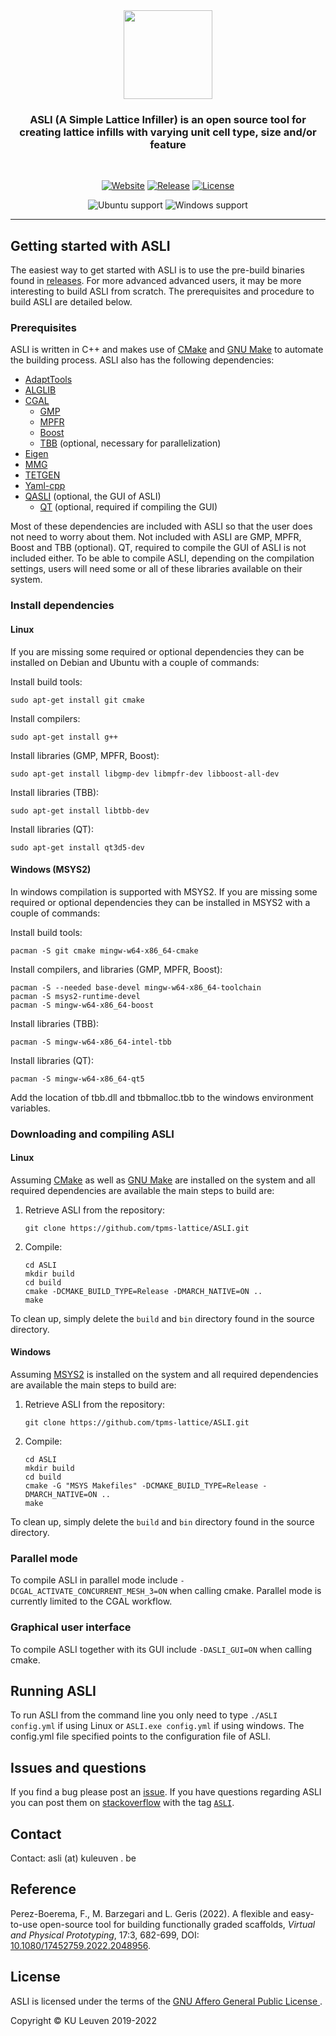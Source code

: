 <div align="center">
<img src="https://raw.githubusercontent.com/tpms-lattice/ASLI/master/docs/manual/figures/ASLI.png" height="142">
</div>

<p> <h3 align="center"> ASLI (A Simple Lattice Infiller) is an open source tool for creating lattice infills with varying unit cell type, size and/or feature</h3> &nbsp; </p>

<div align="center" markdown="1">

[![Website][website-image]][website] [![Release][release-image]][releases] [![License][license-image]][license]

[release-image]: https://img.shields.io/github/v/release/tpms-lattice/ASLI?color=blue&label=release&style=flat-square
[releases]: https://github.com/tpms-lattice/ASLI/releases

[license-image]: https://img.shields.io/badge/license-AGPL-blue.svg?style=flat-square
[license]: https://github.com/tpms-lattice/ASLI/blob/master/LICENSE

[website-image]: https://img.shields.io/static/v1?label=ASLI&message=website&color=blue&style=flat-square
[website]: http://www.biomech.ulg.ac.be/ASLI
</div>

<div align="center">
  <img src="https://img.shields.io/static/v1?label=Ubuntu&logo=Ubuntu&logoColor=white&message=support&color=success&style=flat-square" alt="Ubuntu support">
  <img src="https://img.shields.io/static/v1?label=Windows&logo=windows&logoColor=white&message=support&color=success&style=flat-square" alt="Windows support">
</div>

---

## Getting started with ASLI ##
The easiest way to get started with ASLI is to use the pre-build binaries found in [releases](https://github.com/tpms-lattice/ASLI/releases). For more advanced advanced users, it may be more interesting to build ASLI from scratch. The prerequisites and procedure to build ASLI are detailed below.

### Prerequisites ###
ASLI is written in C++ and makes use of [CMake](http://www.cmake.org) and [GNU Make](https://www.gnu.org/software/make/) to automate the building process. ASLI also has the following dependencies:
  * [AdaptTools](https://github.com/ISCDtoolbox/AdaptTools)
  * [ALGLIB](https://www.alglib.net)
  * [CGAL](https://www.cgal.org)
    * [GMP](https://gmplib.org/)
    * [MPFR](https://www.mpfr.org/)
    * [Boost](https://www.boost.org/)
    * [TBB](https://intel.com/oneTBB) (optional, necessary for parallelization)
  * [Eigen](http://eigen.tuxfamily.org)
  * [MMG](https://www.mmgtools.org)
  * [TETGEN](http://tetgen.org)
  * [Yaml-cpp](https://github.com/jbeder/yaml-cpp)
  * [QASLI](https://github.com/tpms-lattice/QASLI) (optional, the GUI of ASLI)
    * [QT](https://www.qt.io/) (optional, required if compiling the GUI)

Most of these dependencies are included with ASLI so that the user does not need to worry about them. Not included with ASLI are GMP, MPFR, Boost and TBB (optional). QT, required to compile the GUI of ASLI is not included either. To be able to compile ASLI, depending on the compilation settings, users will need some or all of these libraries available on their system.

### Install dependencies ###
#### Linux ####
If you are missing some required or optional dependencies they can be installed on Debian and Ubuntu with a couple of commands:

Install build tools:  
```Shell
sudo apt-get install git cmake
```

Install compilers:  
```Shell
sudo apt-get install g++
```

Install libraries (GMP, MPFR, Boost):  
```Shell
sudo apt-get install libgmp-dev libmpfr-dev libboost-all-dev
```

Install libraries (TBB):  
```Shell
sudo apt-get install libtbb-dev
```

Install libraries (QT):  
```Shell
sudo apt-get install qt3d5-dev
```

#### Windows (MSYS2) ####
In windows compilation is supported with MSYS2. If you are missing some required or optional dependencies they can be installed in MSYS2 with a couple of commands:

Install build tools:  
```Shell
pacman -S git cmake mingw-w64-x86_64-cmake
```

Install compilers, and libraries (GMP, MPFR, Boost):  
```Shell
pacman -S --needed base-devel mingw-w64-x86_64-toolchain
pacman -S msys2-runtime-devel
pacman -S mingw-w64-x86_64-boost
```

Install libraries (TBB):  
```Shell
pacman -S mingw-w64-x86_64-intel-tbb
```

Install libraries (QT):  
```Shell
pacman -S mingw-w64-x86_64-qt5
```

Add the location of tbb.dll and tbbmalloc.tbb to the windows environment variables.

### Downloading and compiling ASLI ###
#### Linux ####
Assuming [CMake](http://www.cmake.org) as well as [GNU Make](https://www.gnu.org/software/make/) are installed on the system and all required dependencies are available the main steps to build are:

1. Retrieve ASLI from the repository:  
    ```Shell
    git clone https://github.com/tpms-lattice/ASLI.git
    ```

2. Compile:  
    ```Shell
    cd ASLI
    mkdir build
    cd build
    cmake -DCMAKE_BUILD_TYPE=Release -DMARCH_NATIVE=ON ..
    make
    ```

To clean up, simply delete the `build` and `bin` directory found in the source directory.

#### Windows ####
Assuming [MSYS2](https://www.msys2.org/) is installed on the system and all required dependencies are available the main steps to build are:

1. Retrieve ASLI from the repository:  
    ```Shell
    git clone https://github.com/tpms-lattice/ASLI.git
    ```

2. Compile:  
    ```Shell
    cd ASLI
    mkdir build
    cd build
    cmake -G "MSYS Makefiles" -DCMAKE_BUILD_TYPE=Release -DMARCH_NATIVE=ON ..
    make
    ```

To clean up, simply delete the `build` and `bin` directory found in the source directory.

### Parallel mode ###
To compile ASLI in parallel mode include `-DCGAL_ACTIVATE_CONCURRENT_MESH_3=ON` when calling cmake. Parallel mode is currently limited to the CGAL workflow.

### Graphical user interface ###
To compile ASLI together with its GUI include `-DASLI_GUI=ON` when calling cmake.

## Running ASLI ##
To run ASLI from the command line you only need to type ```./ASLI config.yml``` if using Linux or ```ASLI.exe config.yml``` if using windows. The config.yml file specified points to the configuration file of ASLI.

## Issues and questions ##
If you find a bug please post an [issue](https://github.com/tpms-lattice/ASLI/issues). If you have questions regarding ASLI you can post them on [stackoverflow](https://stackoverflow.com/questions/tagged/ASLI) with the tag [`ASLI`](https://stackoverflow.com/questions/tagged/ASLI).

## Contact ##
Contact: asli (at) kuleuven . be

## Reference ##
Perez-Boerema, F., M. Barzegari and L. Geris (2022). A flexible and easy-to-use open-source tool for building functionally graded scaffolds, *Virtual and Physical Prototyping*, 17:3, 682-699, DOI: [10.1080/17452759.2022.2048956](https://doi.org/10.1080/17452759.2022.2048956).

## License ##
ASLI is licensed under the terms of the [GNU Affero General Public License ](https://www.gnu.org/licenses).

Copyright © KU Leuven 2019-2022